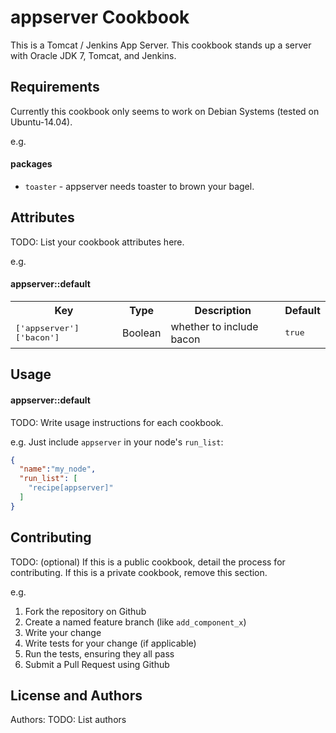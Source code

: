 appserver Cookbook
==================
This is a Tomcat / Jenkins App Server.  This cookbook stands up a server with Oracle JDK 7, Tomcat, and Jenkins.

Requirements
------------
Currently this cookbook only seems to work on Debian Systems (tested on Ubuntu-14.04).

e.g.
#### packages
- `toaster` - appserver needs toaster to brown your bagel.

Attributes
----------
TODO: List your cookbook attributes here.

e.g.
#### appserver::default
<table>
  <tr>
    <th>Key</th>
    <th>Type</th>
    <th>Description</th>
    <th>Default</th>
  </tr>
  <tr>
    <td><tt>['appserver']['bacon']</tt></td>
    <td>Boolean</td>
    <td>whether to include bacon</td>
    <td><tt>true</tt></td>
  </tr>
</table>

Usage
-----
#### appserver::default
TODO: Write usage instructions for each cookbook.

e.g.
Just include `appserver` in your node's `run_list`:

```json
{
  "name":"my_node",
  "run_list": [
    "recipe[appserver]"
  ]
}
```

Contributing
------------
TODO: (optional) If this is a public cookbook, detail the process for contributing. If this is a private cookbook, remove this section.

e.g.
1. Fork the repository on Github
2. Create a named feature branch (like `add_component_x`)
3. Write your change
4. Write tests for your change (if applicable)
5. Run the tests, ensuring they all pass
6. Submit a Pull Request using Github

License and Authors
-------------------
Authors: TODO: List authors
